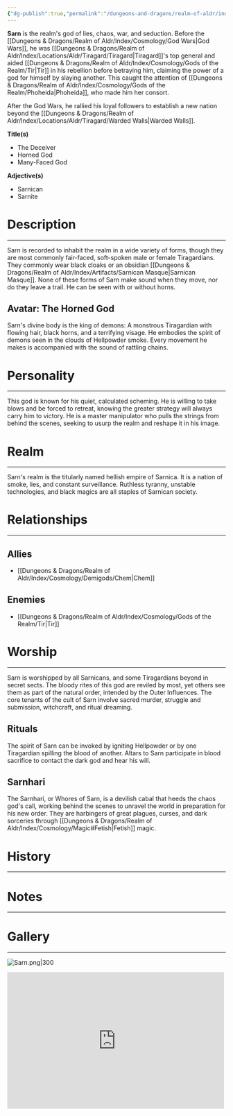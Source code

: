 ```yaml
---
{"dg-publish":true,"permalink":"/dungeons-and-dragons/realm-of-aldr/index/cosmology/gods-of-the-realm/sarn/"}
---
```


**Sarn** is the realm's god of lies, chaos, war, and seduction. Before the [[Dungeons & Dragons/Realm of Aldr/Index/Cosmology/God Wars\|God Wars]], he was [[Dungeons & Dragons/Realm of Aldr/Index/Locations/Aldr/Tiragard/Tiragard\|Tiragard]]'s top general and aided [[Dungeons & Dragons/Realm of Aldr/Index/Cosmology/Gods of the Realm/Tir\|Tir]] in his rebellion before betraying him, claiming the power of a god for himself by slaying another. This caught the attention of [[Dungeons & Dragons/Realm of Aldr/Index/Cosmology/Gods of the Realm/Phoheida\|Phoheida]], who made him her consort.

After the God Wars, he rallied his loyal followers to establish a new nation beyond the [[Dungeons & Dragons/Realm of Aldr/Index/Locations/Aldr/Tiragard/Warded Walls\|Warded Walls]].

**Title(s)**
- The Deceiver
- Horned God
- Many-Faced God

**Adjective(s)**
- Sarnican
- Sarnite
# Description
---
Sarn is recorded to inhabit the realm in a wide variety of forms, though they are most commonly fair-faced, soft-spoken male or female Tiragardians. They commonly wear black cloaks or an obsidian [[Dungeons & Dragons/Realm of Aldr/Index/Artifacts/Sarnican Masque\|Sarnican Masque]]. None of these forms of Sarn make sound when they move, nor do they leave a trail. He can be seen with or without horns.
## Avatar: The Horned God
Sarn's divine body is the king of demons: A monstrous Tiragardian with flowing hair, black horns, and a terrifying visage. He embodies the spirit of demons seen in the clouds of Hellpowder smoke. Every movement he makes is accompanied with the sound of rattling chains.
# Personality
---
This god is known for his quiet, calculated scheming. He is willing to take blows and be forced to retreat, knowing the greater strategy will always carry him to victory. He is a master manipulator who pulls the strings from behind the scenes, seeking to usurp the realm and reshape it in his image.
# Realm
---
Sarn's realm is the titularly named hellish empire of Sarnica. It is a nation of smoke, lies, and constant surveillance. Ruthless tyranny, unstable technologies, and black magics are all staples of Sarnican society.
# Relationships
---
## Allies
- [[Dungeons & Dragons/Realm of Aldr/Index/Cosmology/Demigods/Chem\|Chem]]
## Enemies
- [[Dungeons & Dragons/Realm of Aldr/Index/Cosmology/Gods of the Realm/Tir\|Tir]]
# Worship
---
Sarn is worshipped by all Sarnicans, and some Tiragardians beyond in secret sects. The bloody rites of this god are reviled by most, yet others see them as part of the natural order, intended by the Outer Influences. The core tenants of the cult of Sarn involve sacred murder, struggle and submission, witchcraft, and ritual dreaming.
## Rituals
The spirit of Sarn can be invoked by igniting Hellpowder or by one Tiragardian spilling the blood of another. Altars to Sarn participate in blood sacrifice to contact the dark god and hear his will.
## Sarnhari
The Sarnhari, or Whores of Sarn, is a devilish cabal that heeds the chaos god's call, working behind the scenes to unravel the world in preparation for his new order. They are harbingers of great plagues, curses, and dark sorceries through [[Dungeons & Dragons/Realm of Aldr/Index/Cosmology/Magic#Fetish\|Fetish]] magic.
# History
---
# Notes
---
# Gallery
---
![Sarn.png|300](/img/user/Attachments/Dungeons%20&%20Dragons%20Attachments/Sarn.png)
<iframe width="500" height="315" src="https://www.youtube.com/embed/VijbUkATmLc?si=WWkjROpsXinu9Big" title="YouTube video player" frameborder="0" allow="accelerometer; autoplay; clipboard-write; encrypted-media; gyroscope; picture-in-picture; web-share" referrerpolicy="strict-origin-when-cross-origin" allowfullscreen></iframe>